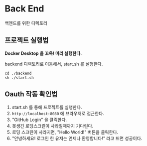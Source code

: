 # Back End

백엔드를 위한 디렉토리

## 프로젝트 실행법

**Docker Desktop 을 꼬옥! 미리 실행한다.**

backend 디렉토리로 이동해서, start.sh 를 실행한다.

```
cd ./backend
sh ./start.sh
```

## Oauth 작동 확인법

1. start.sh 를 통해 프로젝트를 실행한다.
2. `http://localhost:8080` 에 브라우저로 접근한다.
3. "GitHub Login" 을 클릭한다.
4. 못생긴 로딩스크린이 사라질때까지 기다린다.
5. 로딩 스크린이 사라지면, "Hello World!" 버튼을 클릭한다.
6. "안녕하세요! 로그인 한 유저는 언제나 환영합니다!" 라고 뜨면 성공이다.
